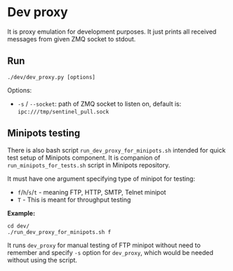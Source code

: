 # Dev proxy

It is proxy emulation for development purposes.
It just prints all received messages from given ZMQ socket to stdout.

## Run

```
./dev/dev_proxy.py [options]
```

Options:
- `-s` / `--socket`: path of ZMQ socket to listen on,
  default is: `ipc:///tmp/sentinel_pull.sock`

## Minipots testing

There is also bash script `run_dev_proxy_for_minipots.sh` intended for
quick test setup of Minipots component. It is companion of
`run_minipots_for_tests.sh` script in Minipots repository.

It must have one argument specifying
type of minipot for testing:
- `f`/`h`/`s`/`t` - meaning FTP, HTTP, SMTP, Telnet minipot
- `T` - This is meant for throughput testing

**Example:**

```
cd dev/
./run_dev_proxy_for_minipots.sh f
```
It runs `dev_proxy` for manual testing of FTP minipot without need to remember
and specify `-s` option for `dev_proxy`, which would be needed without using
the script.
